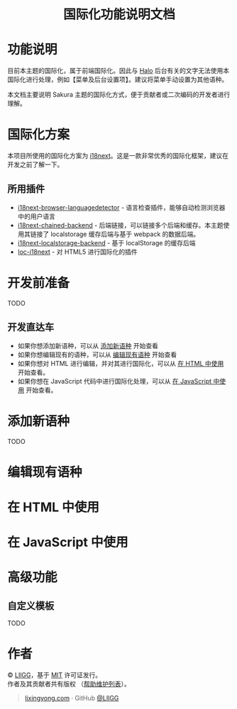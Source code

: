 <h1 align="center">国际化功能说明文档</h1>

# 功能说明
目前本主题的国际化，属于前端国际化。因此与 [Halo](https://halo.run) 后台有关的文字无法使用本国际化进行处理，例如【菜单及后台设置项】。建议将菜单手动设置为其他语种。

本文档主要说明 Sakura 主题的国际化方式，便于贡献者或二次编码的开发者进行理解。

# 国际化方案

本项目所使用的国际化方案为 [i18next](https://www.i18next.com/)。这是一款非常优秀的国际化框架，建议在开发之前了解一下。

## 所用插件
- [i18next-browser-languagedetector](https://github.com/i18next/i18next-browser-languageDetector) - 语言检查插件，能够自动检测浏览器中的用户语言
- [i18next-chained-backend](https://github.com/i18next/i18next-chained-backend) - 后端链接，可以链接多个后端和缓存。本主题使用其链接了 localstorage 缓存后端与基于 webpack 的数据后端。
- [i18next-localstorage-backend](https://github.com/i18next/i18next-localstorage-backend) - 基于 localStorage 的缓存后端
- [loc-i18next](https://github.com/mthh/loc-i18next) - 对 HTML5 进行国际化的插件 

# 开发前准备

TODO

## 开发直达车

- 如果你想添加新语种，可以从 [添加新语种](#添加新语种) 开始查看 
- 如果你想编辑现有的语种，可以从 [编辑现有语种](#编辑现有语种) 开始查看
- 如果你想对 HTML 进行编辑，并对其进行国际化，可以从 [在 HTML 中使用](#在-html-中使用) 开始查看。
- 如果你想在 JavaScript 代码中进行国际化处理，可以从 [在 JavaScript 中使用](#在-javascript-中使用) 开始查看。

# 添加新语种

TODO

# 编辑现有语种


# 在 HTML 中使用

# 在 JavaScript 中使用

# 高级功能
## 自定义模板

TODO

# 作者

© [LIlGG](https://github.com/LIlGG)，基于 [MIT](./LICENSE) 许可证发行。<br>
作者及其贡献者共有版权 （[帮助维护列表](https://github.com/LIlGG/halo-theme-sakura/graphs/contributors)）。

> [lixingyong.com](https://lixingyong.com) · GitHub [@LIlGG](https://github.com/LIlGG)